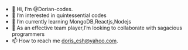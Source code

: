 - 👋 Hi, I’m @Dorian-codes.
- 👀 I’m interested in quintessential codes
- 🌱 I’m currently learning MongoDB,Reactjs,Nodejs
- 💞️ As an effective team player,I’m looking to collaborate with sagacious programmers
- 📫 How to reach me doris_esh@yahoo.com.

<!---
Dorian-codes/Dorian-codes is a ✨ special ✨ repository because its `README.md` (this file) appears on your GitHub profile.
You can click the Preview link to take a look at your changes.
--->
